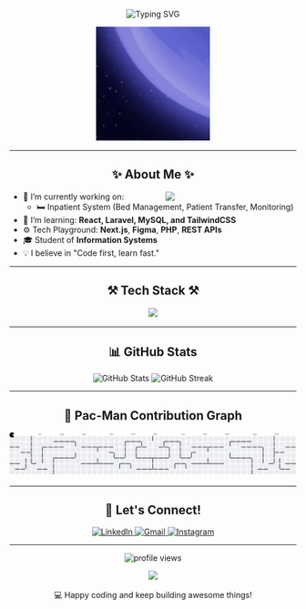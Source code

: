 <!-- 👋 Animated Typing Banner -->
<p align="center">
  <img src="https://readme-typing-svg.herokuapp.com?font=Fira+Code&duration=3000&pause=1000&color=00F700&center=true&vCenter=true&width=435&lines=Hi+there!+I'm+Ryan+👨‍💻;Information+System+Student+📚;Creative+Web+Developer+⚡;Always+Learning+🌟" alt="Typing SVG" />
</p>

<!-- 🚀 Floating Astronaut GIF -->
<p align="center">
  <img src="https://github.com/Ryanarynn/Ryanarynn/blob/main/assets/astronaut-floating.gif" width="200"/>
</p>

---

<h2 align="center">✨ About Me ✨</h2>

<img align="right" src="https://media.giphy.com/media/qgQUggAC3Pfv687qPC/giphy.gif" width="230" />

- 🔭 I’m currently working on:
  - 🛏️ Inpatient System (Bed Management, Patient Transfer, Monitoring)
- 🌱 I’m learning: **React, Laravel, MySQL, and TailwindCSS**
- ⚙️ Tech Playground: **Next.js**, **Figma**, **PHP**, **REST APIs**
- 🎓 Student of **Information Systems**
- 💡 I believe in "Code first, learn fast."



---

<h2 align="center">⚒️ Tech Stack ⚒️</h2>

<p align="center">
  <img src="https://skillicons.dev/icons?i=html,css,js,react,laravel,mysql,tailwind,figma,php,nextjs,vscode" />
</p>

---

<h2 align="center">📊 GitHub Stats</h2>

<p align="center">
  <img src="https://github-readme-stats.vercel.app/api?username=Ryanarynn&show_icons=true&theme=radical" alt="GitHub Stats" height="165" />
  <img src="https://github-readme-streak-stats.herokuapp.com/?user=Ryanarynn&theme=radical" alt="GitHub Streak" height="165"/>
</p>

---

<h2 align="center">👾 Pac-Man Contribution Graph</h2>

<p align="center">
  <picture>
    <source media="(prefers-color-scheme: dark)" srcset="https://raw.githubusercontent.com/Ryanarynn/Ryanarynn/output/pacman-contribution-graph-dark.svg">
    <source media="(prefers-color-scheme: light)" srcset="https://raw.githubusercontent.com/Ryanarynn/Ryanarynn/output/pacman-contribution-graph.svg">
    <img alt="Pac-Man contribution graph" src="https://raw.githubusercontent.com/Ryanarynn/Ryanarynn/output/pacman-contribution-graph.svg">
  </picture>
</p>

---

<h2 align="center">🎯 Let's Connect!</h2>

<p align="center">
  <a href="https://www.linkedin.com/in/Ryan Prananda/" target="_blank">
    <img alt="LinkedIn" src="https://img.shields.io/badge/LinkedIn-blue?style=for-the-badge&logo=linkedin&logoColor=white" />
  </a>
  <a href="mailto:ryanprananda131@gmail.com">
    <img alt="Gmail" src="https://img.shields.io/badge/Gmail-red?style=for-the-badge&logo=gmail&logoColor=white" />
  </a>
  <a href="https://instagram.com/ryanarynn_" target="_blank">
    <img alt="Instagram" src="https://img.shields.io/badge/Instagram-E4405F?style=for-the-badge&logo=instagram&logoColor=white" />
  </a>
</p>

---

<p align="center">
  <img src="https://komarev.com/ghpvc/?username=Ryanarynn&label=Profile+Views&color=0e75b6&style=flat" alt="profile views" />
</p>

<p align="center">
  <img src="https://media.giphy.com/media/3o6gbbuLW76jkt8vIc/giphy.gif" width="150" />
</p>

<p align="center">💻 Happy coding and keep building awesome things!</p>
